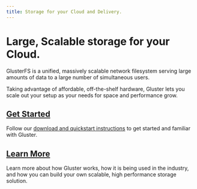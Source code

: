 ```yaml
---
title: Storage for your Cloud and Delivery.
---
```


# Large, Scalable storage for your Cloud.

GlusterFS is a unified, massively scalable network filesystem 
serving large amounts of data to a large number of simultaneous 
users.

Taking advantage of affordable, off-the-shelf hardware, Gluster
lets you scale out your setup as your needs for space and performance
grow.

## [Get Started](/download/)

Follow our [download and quickstart instructions](/download)
to get started and familiar with Gluster. 

## [Learn More](/about/)

Learn more about how Gluster works, how it is being used in the industry, 
and how you can build your own scalable, high performance storage solution.

